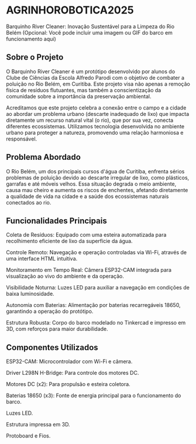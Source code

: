 # AGRINHOROBOTICA2025

Barquinho River Cleaner: Inovação Sustentável para a Limpeza do Rio Belém
(Opcional: Você pode incluir uma imagem ou GIF do barco em funcionamento aqui)

## Sobre o Projeto
O Barquinho River Cleaner é um protótipo desenvolvido por alunos do Clube de Ciências da Escola Alfredo Parodi com o objetivo de combater a poluição no Rio Belém, em Curitiba. Este projeto visa não apenas a remoção física de resíduos flutuantes, mas também a conscientização da comunidade sobre a importância da preservação ambiental.

Acreditamos que este projeto celebra a conexão entre o campo e a cidade ao abordar um problema urbano (descarte inadequado de lixo) que impacta diretamente um recurso natural vital (o rio), que por sua vez, conecta diferentes ecossistemas. Utilizamos tecnologia desenvolvida no ambiente urbano para proteger a natureza, promovendo uma relação harmoniosa e responsável.

## Problema Abordado
O Rio Belém, um dos principais cursos d'água de Curitiba, enfrenta sérios problemas de poluição devido ao descarte irregular de lixo, como plásticos, garrafas e até móveis velhos. Essa situação degrada o meio ambiente, causa mau cheiro e aumenta os riscos de enchentes, afetando diretamente a qualidade de vida na cidade e a saúde dos ecossistemas naturais conectados ao rio.

## Funcionalidades Principais
Coleta de Resíduos: Equipado com uma esteira automatizada para recolhimento eficiente de lixo da superfície da água.

Controle Remoto: Navegação e operação controladas via Wi-Fi, através de uma interface HTML intuitiva.

Monitoramento em Tempo Real: Câmera ESP32-CAM integrada para visualização ao vivo do ambiente e da operação.

Visibilidade Noturna: Luzes LED para auxiliar a navegação em condições de baixa luminosidade.

Autonomia com Baterias: Alimentação por baterias recarregáveis 18650, garantindo a operação do protótipo.

Estrutura Robusta: Corpo do barco modelado no Tinkercad e impresso em 3D, com reforços para maior durabilidade.

## Componentes Utilizados
ESP32-CAM: Microcontrolador com Wi-Fi e câmera.

Driver L298N H-Bridge: Para controle dos motores DC.

Motores DC (x2): Para propulsão e esteira coletora.

Baterias 18650 (x3): Fonte de energia principal para o funcionamento do barco.

Luzes LED.

Estrutura impressa em 3D.

Protoboard e Fios.
